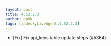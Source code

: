 ```yaml
---
layout: post
title: 4.52.2.3
author: opok
tags: [ladesk,LiveAgent,4.52.2.3]
---
```


- [Fix] Fix api_keys table update steps (#5364)
